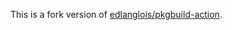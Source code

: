 This is a fork version of [edlanglois/pkgbuild-action](https://github.com/edlanglois/pkgbuild-action).
